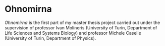 # Ohnomirna
_Ohnomirna_ is the first part of my master thesis project carried out under the supervision of professor Ivan Molineris (University of Turin, Department of Life Sciences and Systems Biology) and professor Michele Caselle (University of Turin, Department of Physics).

